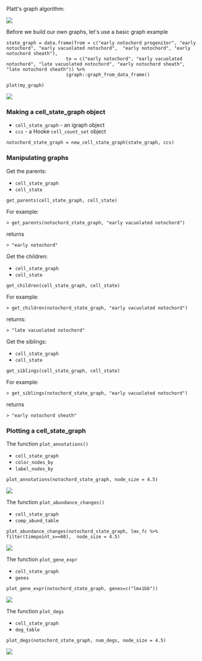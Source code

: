 
Platt's graph algorithm: 

![](assets/how_to_assemble_a_graph.png)

Before we build our own graphs, let's use a basic graph example 

```
state_graph = data.frame(from = c("early notochord progenitor", "early notochord", "early vacuolated notochord",  "early notochord", "early notochord sheath"), 
                      to = c("early notochord", "early vacuolated notochord", "late vacuolated notochord", "early notochord sheath", "late notochord sheath")) %>% 
                      igraph::graph_from_data_frame() 
                      
plot(my_graph)
```

![](assets/notochord_igraph_plot.png)

### Making a cell_state_graph object

* `cell_state_graph` - an igraph object
* `ccs` - a Hooke `cell_count_set` object

```
notochord_state_graph = new_cell_state_graph(state_graph, ccs)
```

### Manipulating graphs

Get the parents:

* `cell_state_graph`
* `cell_state`

```
get_parents(cell_state_graph, cell_state)
```
For example:
```
> get_parents(notochord_state_graph, "early vacuolated notochord")
```
returns
```
> "early notochord"
```

Get the children:
* `cell_state_graph`
* `cell_state` 

```
get_children(cell_state_graph, cell_state)
```
For example:
```
> get_children(notochord_state_graph, "early vacuolated notochord")
```
returns: 
```
> "late vacuolated notochord"
```

Get the siblings:
* `cell_state_graph`
* `cell_state`

```
get_siblings(cell_state_graph, cell_state)
```
For example: 
```
> get_siblings(notochord_state_graph, "early vacuolated notochord")
```
returns
```
> "early notochord sheath"
```

### Plotting a cell_state_graph

The function `plot_annotations()`
* `cell_state_graph`
* `color_nodes_by`
* `label_nodes_by`

```
plot_annotations(notochord_state_graph, node_size = 4.5)
```

![](assets/noto_graph.png)

The function `plot_abundance_changes()`
* `cell_state_graph`
* `comp_abund_table`

```
plot_abundance_changes(notochord_state_graph, lmx_fc %>% filter(timepoint_x==60),  node_size = 4.5)
```

![](assets/notochord_abundance_lmx1bb.png)

The function `plot_gene_expr`
* `cell_state_graph`
* `genes`

```
plot_gene_expr(notochord_state_graph, genes=c("lmx1bb"))
```

![](assets/noto_expr_lmx1bb.png)


The function `plot_degs`
* `cell_state_graph`
* `deg_table`

```
plot_degs(notochord_state_graph, num_degs, node_size = 4.5)
```

![](assets/notochord_degs_lmx1bb.png)

